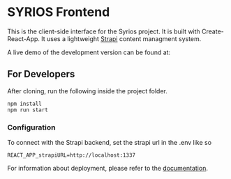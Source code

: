 # SYRIOS Frontend 

This is the client-side interface for the Syrios project. It is built with Create-React-App. It uses a lightweight [Strapi](https://strapi.io/) content managment system.

A live demo of the development version can be found at: 

## For Developers
After cloning, run the following inside the project folder.

```
npm install
npm run start
```
    
### Configuration

To connect with the Strapi backend, set the strapi url in the .env like so

`REACT_APP_strapiURL=http://localhost:1337`


For information about deployment, please refer to the [documentation](https://github.com/DataAnalyticsinStudentHands/Syrios_frontend/wiki/Deployment).



